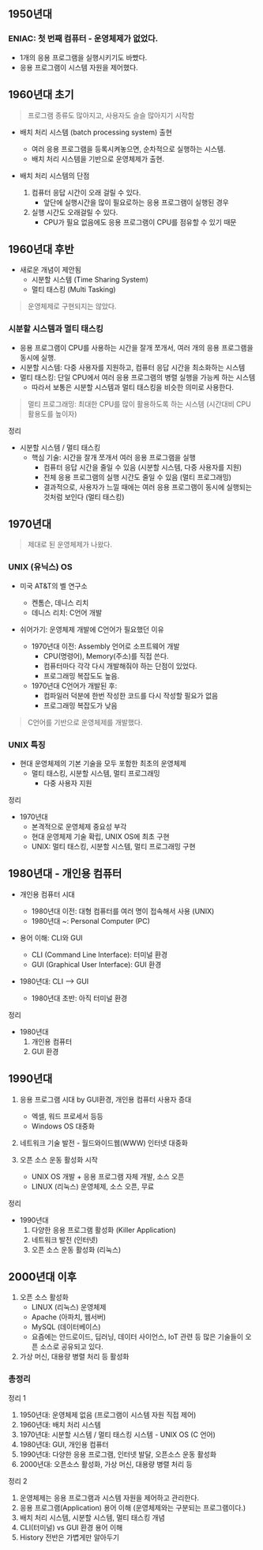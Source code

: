 ## 1950년대

### ENIAC: 첫 번째 컴퓨터 - 운영체제가 없었다.

- 1개의 응용 프로그램을 실행시키기도 바빴다.
- 응용 프로그램이 시스템 자원을 제어했다.




## 1960년대 초기

> 프로그램 종류도 많아지고, 사용자도 슬슬 많아지기 시작함

- 배치 처리 시스템 (batch processing system) 출현
  - 여러 응용 프로그램을 등록시켜놓으면, 순차적으로 실행하는 시스템.
  - 배치 처리 시스템을 기반으로 운영체제가 출현.



- 배치 처리 시스템의 단점
  1. 컴퓨터 응답 시간이 오래 걸릴 수 있다.
     - 앞단에 실행시간을 많이 필요로하는 응용 프로그램이 실행된 경우
  2. 실행 시간도 오래걸릴 수 있다. 
     - CPU가 필요 없음에도 응용 프로그램이 CPU를 점유할 수 있기 때문





## 1960년대 후반

- 새로운 개념이 제안됨
  - 시분할 시스템 (Time Sharing System)
  - 멀티 태스킹 (Multi Tasking)

> 운영체제로 구현되지는 않았다.



### 시분할 시스템과 멀티 태스킹

- 응용 프로그램이 CPU를 사용하는 시간을 잘개 쪼개서, 여러 개의 응용 프로그램을 동시에 실행.
- 시분할 시스템: 다중 사용자를 지원하고, 컴퓨터 응답 시간을 최소화하는 시스템
- 멀티 태스킹: 단일 CPU에서 여러 응용 프로그램의 병렬 실행을 가능케 하는 시스템
  - 따라서 보통은 시분할 시스템과 멀티 태스킹을 비슷한 의미로 사용한다.

> 멀티 프로그래밍: 최대한 CPU를 많이 활용하도록 하는 시스템 (시간대비 CPU활용도를 높이자)



정리

- 시분할 시스템 / 멀티 태스킹
  - 핵심 기술: 시간을 잘개 쪼개서 여러 응용 프로그램을 실행
    - 컴퓨터 응답 시간을 줄일 수 있음 (시분할 시스템, 다중 사용자를 지원)
    - 전체 응용 프로그램의 실행 시간도 줄일 수 있음 (멀티 프로그래밍)
    - 결과적으로, 사용자가 느낄 때에는 여러 응용 프로그램이 동시에 실행되는 것처럼 보인다 (멀티 태스킹)





## 1970년대

> 제대로 된 운영체제가 나왔다.

### UNIX (유닉스) OS

- 미국 AT&T의 벨 연구소
  - 켄톰슨, 데니스 리치
  - 데니스 리치: C언어 개발



- 쉬어가기: 운영체제 개발에 C언어가 필요했던 이유
  - 1970년대 이전: Assembly 언어로 소프트웨어 개발
    - CPU(명령어), Memory(주소)를 직접 쓴다.
    - 컴퓨터마다 각각 다시 개발해줘야 하는 단점이 있었다.
    - 프로그래밍 복잡도도 높음.
  - 1970년대 C언어가 개발된 후:
    - 컴파일러 덕분에 한번 작성한 코드를 다시 작성할 필요가 없음
    - 프로그래밍 복잡도가 낮음

> C언어를 기반으로 운영체제를 개발했다.



### UNIX 특징

- 현대 운영체제의 기본 기술을 모두 포함한 최초의 운영체제
  - 멀티 태스킹, 시분할 시스템, 멀티 프로그래밍
    - 다중 사용자 지원



정리

- 1970년대
  - 본격적으로 운영체제 중요성 부각
  - 현대 운영체제 기술 확립, UNIX OS에 최초 구현
  - UNIX: 멀티 태스킹, 시분할 시스템, 멀티 프로그래밍 구현





## 1980년대 - 개인용 컴퓨터

- 개인용 컴퓨터 시대
  - 1980년대 이전: 대형 컴퓨터를 여러 명이 접속해서 사용 (UNIX)
  - 1980년대 ~: Personal Computer (PC)



- 용어 이해: CLI와 GUI
  - CLI (Command Line Interface): 터미널 환경
  - GUI (Graphical User Interface): GUI 환경



- 1980년대: CLI --> GUI
  - 1980년대 초반: 아직 터미널 환경



정리

- 1980년대
  1. 개인용 컴퓨터
  2. GUI 환경





## 1990년대

1. 응용 프로그램 시대 by GUI환경, 개인용 컴퓨터 사용자 증대
   - 엑셀, 워드 프로세서 등등
   - Windows OS 대중화

2. 네트워크 기술 발전 - 월드와이드웹(WWW) 인터넷 대중화
3. 오픈 소스 운동 활성화 시작
   - UNIX OS 개발 + 응용 프로그램 자체 개발, 소스 오픈
   - LINUX (리눅스) 운영체제, 소스 오픈, 무료



정리

- 1990년대
  1. 다양한 응용 프로그램 활성화 (Killer Application)
  2. 네트워크 발전 (인터넷)
  3. 오픈 소스 운동 활성화 (리눅스)

 



## 2000년대 이후

1. 오픈 소스 활성화
   - LINUX (리눅스) 운영체제
   - Apache (아파치, 웹서버)
   - MySQL (데이터베이스)
   - 요즘에는 안드로이드, 딥러닝, 데이터 사이언스, IoT 관련 등 많은 기술들이 오픈 소스로 공유되고 있다.
2. 가상 머신, 대용량 병렬 처리 등 활성화





### 총정리

정리 1

1. 1950년대: 운영체제 없음 (프로그램이 시스템 자원 직접 제어)
2. 1960년대: 배치 처리 시스템
3. 1970년대: 시분할 시스템 / 멀티 태스킹 시스템 - UNIX OS (C 언어)
4. 1980년대: GUI, 개인용 컴퓨터
5. 1990년대: 다양한 응용 프로그램, 인터넷 발달, 오픈소스 운동 활성화
6. 2000년대: 오픈소스 활성화, 가상 머신, 대용량 병렬 처리 등



정리 2

1. 운영체제는 응용 프로그램과 시스템 자원을 제어하고 관리한다.
2. 응용 프로그램(Application) 용어 이해 (운영체제와는 구분되는 프로그램이다.)
3. 배치 처리 시스템, 시분할 시스템, 멀티 태스킹 개념
4. CLI(터미널) vs GUI 환경 용어 이해
5. History 전반은 가볍게만 알아두기

